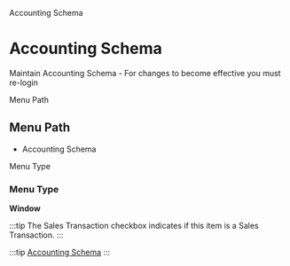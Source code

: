 
Accounting Schema
# Accounting Schema


Maintain Accounting Schema - For changes to become effective you must re-login

Menu Path
## Menu Path



- Accounting Schema

Menu Type
### Menu Type

**Window**

:::tip
The Sales Transaction checkbox indicates if this item is a Sales Transaction.
:::

:::tip
[Accounting Schema](functional-guide/window/window-accounting-schema.md)
:::